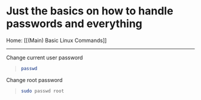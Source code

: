 # Just the basics on how to handle passwords and everything

Home: [[(Main) Basic Linux Commands]]

---

Change current user password

> ```bash
> passwd
> ```

Change root password
> ```bash
> sudo passwd root
> ```

